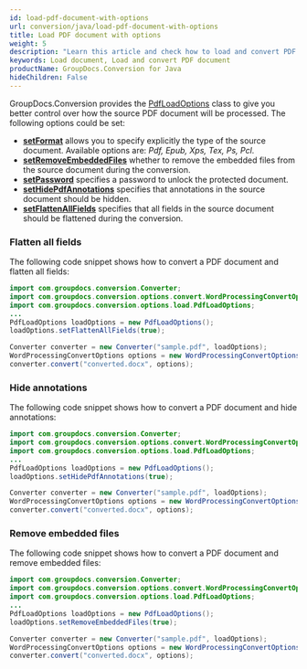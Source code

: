 ```yaml
---
id: load-pdf-document-with-options
url: conversion/java/load-pdf-document-with-options
title: Load PDF document with options
weight: 5
description: "Learn this article and check how to load and convert PDF documents with advanced options using GroupDocs.Conversion for Java API."
keywords: Load document, Load and convert PDF document
productName: GroupDocs.Conversion for Java
hideChildren: False
---
```

GroupDocs.Conversion provides the [PdfLoadOptions](https://reference.groupdocs.com/java/conversion/com.groupdocs.conversion.options.load/PdfLoadOptions) class to give you better control over how the source PDF document will be processed. The following options could be set:

*   **[setFormat](https://reference.groupdocs.com/java/conversion/com.groupdocs.conversion.options.load/PdfLoadOptions#setFormat(com.groupdocs.conversion.filetypes.PdfFileType))** allows you to specify explicitly the type of the source document. Available options are: *Pdf, Epub, Xps, Tex, Ps, Pcl*.
*   **[setRemoveEmbeddedFiles](https://reference.groupdocs.com/java/conversion/com.groupdocs.conversion.options.load/PdfLoadOptions#getRemoveEmbeddedFiles())** whether to remove the embedded files from the source document during the conversion.
*   **[setPassword](https://reference.groupdocs.com/java/conversion/com.groupdocs.conversion.options.load/PdfLoadOptions#setPassword(java.lang.String))** specifies a password to unlock the protected document.
*   **[setHidePdfAnnotations](https://reference.groupdocs.com/java/conversion/com.groupdocs.conversion.options.load/PdfLoadOptions#setHidePdfAnnotations(boolean))**  specifies that annotations in the source document should be hidden.
*   **[setFlattenAllFields](https://reference.groupdocs.com/java/conversion/com.groupdocs.conversion.options.load/PdfLoadOptions#setFlattenAllFields(boolean))** specifies that all fields in the source document should be flattened during the conversion.

### Flatten all fields

The following code snippet shows how to convert a PDF document and flatten all fields:

```java
import com.groupdocs.conversion.Converter;
import com.groupdocs.conversion.options.convert.WordProcessingConvertOptions;
import com.groupdocs.conversion.options.load.PdfLoadOptions;
... 
PdfLoadOptions loadOptions = new PdfLoadOptions();
loadOptions.setFlattenAllFields(true);

Converter converter = new Converter("sample.pdf", loadOptions);
WordProcessingConvertOptions options = new WordProcessingConvertOptions();
converter.convert("converted.docx", options);
```

### Hide annotations

The following code snippet shows how to convert a PDF document and hide annotations:

```java
import com.groupdocs.conversion.Converter;
import com.groupdocs.conversion.options.convert.WordProcessingConvertOptions;
import com.groupdocs.conversion.options.load.PdfLoadOptions;
... 
PdfLoadOptions loadOptions = new PdfLoadOptions();
loadOptions.setHidePdfAnnotations(true);

Converter converter = new Converter("sample.pdf", loadOptions);
WordProcessingConvertOptions options = new WordProcessingConvertOptions();
converter.convert("converted.docx", options);
```

### Remove embedded files

The following code snippet shows how to convert a PDF document and remove embedded files:

```java
import com.groupdocs.conversion.Converter;
import com.groupdocs.conversion.options.convert.WordProcessingConvertOptions;
import com.groupdocs.conversion.options.load.PdfLoadOptions;
... 
PdfLoadOptions loadOptions = new PdfLoadOptions();
loadOptions.setRemoveEmbeddedFiles(true);

Converter converter = new Converter("sample.pdf", loadOptions);
WordProcessingConvertOptions options = new WordProcessingConvertOptions();
converter.convert("converted.docx", options);
```
